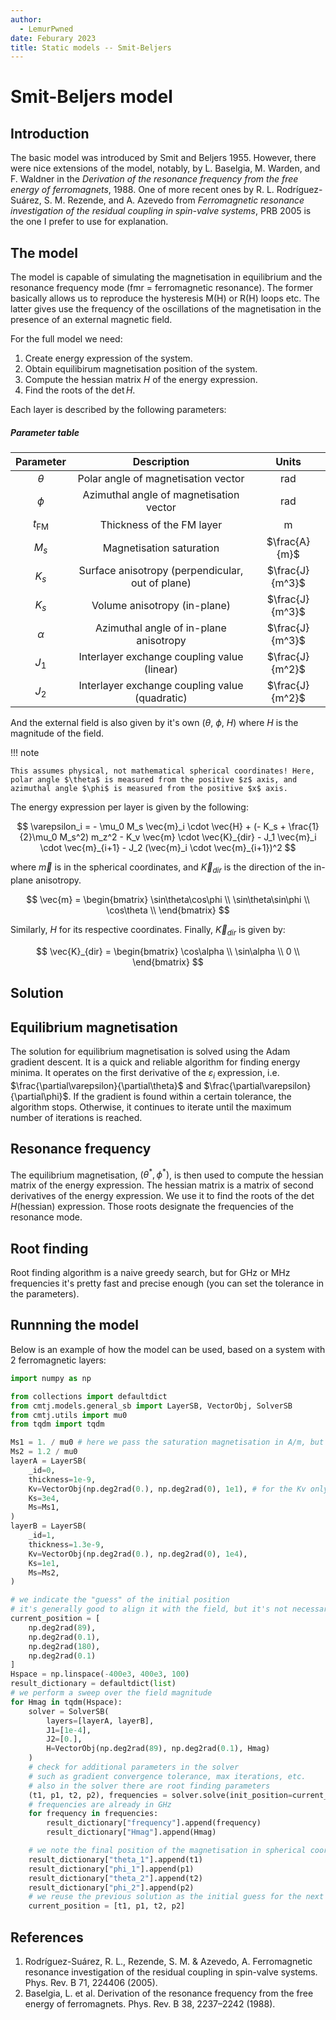 ```yaml
---
author:
  - LemurPwned
date: Feburary 2023
title: Static models -- Smit-Beljers
---
```


# Smit-Beljers model

## Introduction

The basic model was introduced by Smit and Beljers 1955. However, there were nice extensions of the model, notably, by L. Baselgia, M. Warden, and F. Waldner in the _Derivation of the resonance frequency from the free energy of ferromagnets_, 1988. One of more recent ones by R. L. Rodríguez-Suárez, S. M. Rezende, and A. Azevedo from _Ferromagnetic resonance investigation of the residual coupling in spin-valve systems_, PRB 2005 is the one I prefer to use for explanation.

## The model

The model is capable of simulating the magnetisation in equilibrium and the resonance frequency mode (fmr = ferromagnetic resonance). The former basically allows us to reproduce the hysteresis M(H) or R(H) loops etc. The latter gives use the frequency of the oscillations of the magnetisation in the presence of an external magnetic field.

For the full model we need:

1. Create energy expression of the system.
2. Obtain equilibirum magnetisation position of the system.
3. Compute the hessian matrix $H$ of the energy expression.
4. Find the roots of the $\det H$.

Each layer is described by the following parameters:

##### Parameter table

|    Parameter    |                   Description                    |      Units      |
| :-------------: | :----------------------------------------------: | :-------------: |
|    $\theta$     |       Polar angle of magnetisation vector        |       rad       |
|     $\phi$      |     Azimuthal angle of magnetisation vector      |       rad       |
| $t_\textrm{FM}$ |            Thickness of the FM layer             |        m        |
|      $M_s$      |             Magnetisation saturation             |  $\frac{A}{m}$  |
|      $K_s$      | Surface anisotropy (perpendicular, out of plane) | $\frac{J}{m^3}$ |
|      $K_s$      |           Volume anisotropy (in-plane)           | $\frac{J}{m^3}$ |
|    $\alpha$     |      Azimuthal angle of in-plane anisotropy      | $\frac{J}{m^3}$ |
|      $J_1$      |   Interlayer exchange coupling value (linear)    | $\frac{J}{m^2}$ |
|      $J_2$      |  Interlayer exchange coupling value (quadratic)  | $\frac{J}{m^2}$ |

And the external field is also given by it's own ($\theta$, $\phi$, $H$) where $H$ is the magnitude of the field.

!!! note

    This assumes physical, not mathematical spherical coordinates! Here, polar angle $\theta$ is measured from the positive $z$ axis, and azimuthal angle $\phi$ is measured from the positive $x$ axis.

The energy expression per layer is given by the following:

$$
    \varepsilon_i = - \mu_0 M_s \vec{m}_i \cdot \vec{H} +
        (- K_s + \frac{1}{2}\mu_0 M_s^2) m_z^2
        - K_v \vec{m} \cdot \vec{K}_{dir}
        - J_1 \vec{m}_i \cdot \vec{m}_{i+1}
        - J_2 (\vec{m}_i \cdot \vec{m}_{i+1})^2
$$

where $\vec{m}$ is in the spherical coordinates, and $\vec{K}_{dir}$ is the direction of the in-plane anisotropy.

$$
    \vec{m} = \begin{bmatrix}
        \sin\theta\cos\phi \\
        \sin\theta\sin\phi \\
        \cos\theta          \\
    \end{bmatrix}
$$

Similarly, $H$ for its respective coordinates.
Finally, $\vec{K}_{dir}$ is given by:

$$
\vec{K}_{dir} = \begin{bmatrix}
    \cos\alpha \\
    \sin\alpha \\
    0          \\
\end{bmatrix}
$$

## Solution

## Equilibrium magnetisation

The solution for equilibrium magnetisation is solved using the Adam gradient descent. It is a quick and reliable algorithm for finding energy minima. It operates on the first derivative of the $\varepsilon_i$ expression, i.e. $\frac{\partial\varepsilon}{\partial\theta}$ and $\frac{\partial\varepsilon}{\partial\phi}$. If the gradient is found within a certain tolerance, the algorithm stops. Otherwise, it continues to iterate until the maximum number of iterations is reached.

## Resonance frequency

The equilibrium magnetisation, $(\theta^*, \phi^*)$, is then used to compute the hessian matrix of the energy expression. The hessian matrix is a matrix of second derivatives of the energy expression. We use it to find the roots of the $\det H$(hessian) expression. Those roots designate the frequencies of the resonance mode.

## Root finding

Root finding algorithm is a naive greedy search, but for GHz or MHz frequencies it's pretty fast and precise enough (you can set the tolerance in the parameters).

## Runnning the model

Below is an example of how the model can be used, based on a system with 2 ferromagnetic layers:

```python
import numpy as np

from collections import defaultdict
from cmtj.models.general_sb import LayerSB, VectorObj, SolverSB
from cmtj.utils import mu0
from tqdm import tqdm

Ms1 = 1. / mu0 # here we pass the saturation magnetisation in A/m, but in the dynamic model we use T!
Ms2 = 1.2 / mu0
layerA = LayerSB(
    _id=0,
    thickness=1e-9,
    Kv=VectorObj(np.deg2rad(0.), np.deg2rad(0), 1e1), # for the Kv only phi angle counts !
    Ks=3e4,
    Ms=Ms1,
)
layerB = LayerSB(
    _id=1,
    thickness=1.3e-9,
    Kv=VectorObj(np.deg2rad(0.), np.deg2rad(0), 1e4),
    Ks=1e1,
    Ms=Ms2,
)

# we indicate the "guess" of the initial position
# it's generally good to align it with the field, but it's not necessary
current_position = [
    np.deg2rad(89),
    np.deg2rad(0.1),
    np.deg2rad(180),
    np.deg2rad(0.1)
]
Hspace = np.linspace(-400e3, 400e3, 100)
result_dictionary = defaultdict(list)
# we perform a sweep over the field magnitude
for Hmag in tqdm(Hspace):
    solver = SolverSB(
        layers=[layerA, layerB],
        J1=[1e-4],
        J2=[0.],
        H=VectorObj(np.deg2rad(89), np.deg2rad(0.1), Hmag)
    )
    # check for additional parameters in the solver
    # such as gradient convergence tolerance, max iterations, etc.
    # also in the solver there are root finding parameters
    (t1, p1, t2, p2), frequencies = solver.solve(init_position=current_position)
    # frequencies are already in GHz
    for frequency in frequencies:
        result_dictionary["frequency"].append(frequency)
        result_dictionary["Hmag"].append(Hmag)

    # we note the final position of the magnetisation in spherical coordinates
    result_dictionary["theta_1"].append(t1)
    result_dictionary["phi_1"].append(p1)
    result_dictionary["theta_2"].append(t2)
    result_dictionary["phi_2"].append(p2)
    # we reuse the previous solution as the initial guess for the next iteration
    current_position = [t1, p1, t2, p2]
```

## References

1. Rodríguez-Suárez, R. L., Rezende, S. M. & Azevedo, A. Ferromagnetic resonance investigation of the residual coupling in spin-valve systems. Phys. Rev. B 71, 224406 (2005).
2. Baselgia, L. et al. Derivation of the resonance frequency from the free energy of ferromagnets. Phys. Rev. B 38, 2237–2242 (1988).
